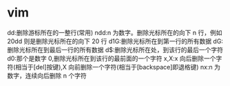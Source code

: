# vim

dd:删除游标所在的一整行(常用)
ndd:n 为数字。删除光标所在的向下 n 行，例如 20dd 则是删除光标所在的向下 20 行
d1G:删除光标所在到第一行的所有数据
dG:删除光标所在到最后一行的所有数据
d\$:删除光标所在处，到该行的最后一个字符
d0:那个是数字 0,删除光标所在到该行的最前面的一个字符
x,X:x 向后删除一个字符(相当于[del]按键),X 向前删除一个字符(相当于[backspace]即退格键)
nx:n 为数字，连续向后删除 n 个字符
